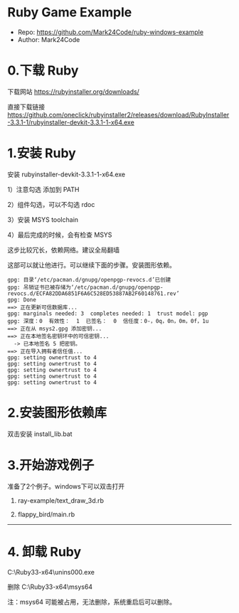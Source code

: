 # Ruby Game Example

* Repo: https://github.com/Mark24Code/ruby-windows-example
* Author: Mark24Code


# 0.下载 Ruby

下载网站 https://rubyinstaller.org/downloads/

直接下载链接 https://github.com/oneclick/rubyinstaller2/releases/download/RubyInstaller-3.3.1-1/rubyinstaller-devkit-3.3.1-1-x64.exe


# 1.安装 Ruby

安装  rubyinstaller-devkit-3.3.1-1-x64.exe



1）注意勾选 添加到 PATH

2）组件勾选，可以不勾选 rdoc

3）安装 MSYS toolchain

4）最后完成的时候，会有检查 MSYS

这步比较冗长，依赖网络。建议全局翻墙

这部可以就让他进行。可以继续下面的步骤。安装图形依赖。

```
gpg: 目录‘/etc/pacman.d/gnupg/openpgp-revocs.d’已创建
gpg: 吊销证书已被存储为‘/etc/pacman.d/gnupg/openpgp-revocs.d/ECFA82DDA6851F6A6C528ED53887AB2F60148761.rev’
gpg: Done
==> 正在更新可信数据库...
gpg: marginals needed: 3  completes needed: 1  trust model: pgp
gpg: 深度：0  有效性：  1  已签名：  0  信任度：0-，0q，0n，0m，0f，1u
==> 正在从 msys2.gpg 添加密钥...
==> 正在本地签名密钥环中的可信密钥...
  -> 已本地签名 5 把密钥。
==> 正在导入拥有者信任值...
gpg: setting ownertrust to 4
gpg: setting ownertrust to 4
gpg: setting ownertrust to 4
gpg: setting ownertrust to 4
gpg: setting ownertrust to 4
```

# 2.安装图形依赖库

 双击安装 install_lib.bat

# 3.开始游戏例子

准备了2个例子。windows下可以双击打开

1)  ray-example/text_draw_3d.rb

2) flappy_bird/main.rb

----

# 4. 卸载 Ruby

C:\Ruby33-x64\unins000.exe

删除 C:\Ruby33-x64\msys64

注：msys64 可能被占用，无法删除，系统重启后可以删除。
